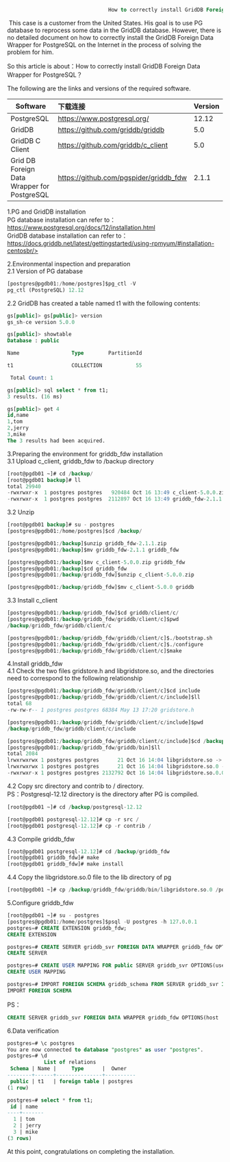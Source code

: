 ```sql
                                 How to correctly install GridDB Foreign Data Wrapper for PostgreSQL
```

​        This case is a customer from the United States. His goal is to use PG database to reprocess some data in the GridDB database. However, there is no detailed document on how to correctly install the GridDB Foreign Data Wrapper for PostgreSQL on the Internet in the process of solving the problem for him.

So this article is about：How to correctly install GridDB Foreign Data Wrapper for PostgreSQL？



The following are the links and versions of the required software.

| Software                                    | 下载连接                               | Version |
| ------------------------------------------- | :------------------------------------- | :------ |
| PostgreSQL                                  | https://www.postgresql.org/            | 12.12   |
| GridDB                                      | https://github.com/griddb/griddb       | 5.0     |
| GridDB C Client                             | https://github.com/griddb/c_client     | 5.0     |
| Grid DB Foreign Data Wrapper for PostgreSQL | https://github.com/pgspider/griddb_fdw | 2.1.1   |



1.PG and GridDB installation<br/>
PG database installation can refer to：https://www.postgresql.org/docs/12/installation.html<br/>
GridDB database installation can refer to：https://docs.griddb.net/latest/gettingstarted/using-rpmyum/#installation-centosbr/>

2.Environmental inspection and preparation<br/>
2.1 Version of PG database
```sql
[postgres@pgdb01:/home/postgres]$pg_ctl -V
pg_ctl (PostgreSQL) 12.12
```

2.2 GridDB has created a table named t1 with the following contents:
```sql
gs[public]> gs[public]> version
gs_sh-ce version 5.0.0

gs[public]> showtable
Database : public

Name                 Type        PartitionId

t1                   COLLECTION           55

 Total Count: 1

gs[public]> sql select * from t1;
3 results. (16 ms)

gs[public]> get 4
id,name
1,tom
2,jerry
3,mike
The 3 results had been acquired.
```

3.Preparing the environment for griddb_fdw installation<br/>
3.1 Upload c_client, griddb_fdw to /backup directory
```sql
[root@pgdb01 ~]# cd /backup/
[root@pgdb01 backup]# ll
total 29940
-rwxrwxr-x  1 postgres postgres   920484 Oct 16 13:49 c_client-5.0.0.zip
-rwxrwxr-x  1 postgres postgres  2112897 Oct 16 13:49 griddb_fdw-2.1.1.zip
```

3.2 Unzip
```sql
[root@pgdb01 backup]# su - postgres
[postgres@pgdb01:/home/postgres]$cd /backup/

[postgres@pgdb01:/backup]$unzip griddb_fdw-2.1.1.zip
[postgres@pgdb01:/backup]$mv griddb_fdw-2.1.1 griddb_fdw

[postgres@pgdb01:/backup]$mv c_client-5.0.0.zip griddb_fdw
[postgres@pgdb01:/backup]$cd griddb_fdw
[postgres@pgdb01:/backup/griddb_fdw]$unzip c_client-5.0.0.zip

[postgres@pgdb01:/backup/griddb_fdw]$mv c_client-5.0.0 griddb
```

3.3 Install c_client
```sql
[postgres@pgdb01:/backup/griddb_fdw]$cd griddb/client/c/
[postgres@pgdb01:/backup/griddb_fdw/griddb/client/c]$pwd
/backup/griddb_fdw/griddb/client/c

[postgres@pgdb01:/backup/griddb_fdw/griddb/client/c]$./bootstrap.sh
[postgres@pgdb01:/backup/griddb_fdw/griddb/client/c]$./configure
[postgres@pgdb01:/backup/griddb_fdw/griddb/client/c]$make
```

4.Install griddb_fdw<br/>
4.1 Check the two files gridstore.h and libgridstore.so, and the directories need to correspond to the following relationship
```sql
[postgres@pgdb01:/backup/griddb_fdw/griddb/client/c]$cd include
[postgres@pgdb01:/backup/griddb_fdw/griddb/client/c/include]$ll
total 68
-rw-rw-r-- 1 postgres postgres 68384 May 13 17:20 gridstore.h

[postgres@pgdb01:/backup/griddb_fdw/griddb/client/c/include]$pwd
/backup/griddb_fdw/griddb/client/c/include

[postgres@pgdb01:/backup/griddb_fdw/griddb/client/c/include]$cd /backup/griddb_fdw/griddb/bin/
[postgres@pgdb01:/backup/griddb_fdw/griddb/bin]$ll
total 2084
lrwxrwxrwx 1 postgres postgres      21 Oct 16 14:04 libgridstore.so -> libgridstore.so.0.0.0
lrwxrwxrwx 1 postgres postgres      21 Oct 16 14:04 libgridstore.so.0 -> libgridstore.so.0.0.0
-rwxrwxr-x 1 postgres postgres 2132792 Oct 16 14:04 libgridstore.so.0.0.0
```

4.2 Copy src directory and contrib to / directory.<br/>
PS：Postgresql-12.12 directory is the directory after PG is compiled.

```sql
[root@pgdb01 ~]# cd /backup/postgresql-12.12

[root@pgdb01 postgresql-12.12]# cp -r src /
[root@pgdb01 postgresql-12.12]# cp -r contrib /
```

4.3 Compile griddb_fdw
```sql
[root@pgdb01 postgresql-12.12]# cd /backup/griddb_fdw
[root@pgdb01 griddb_fdw]# make
[root@pgdb01 griddb_fdw]# make install
```

4.4 Copy the libgridstore.so.0 file to the lib directory of pg
```sql
[root@pgdb01 ~]# cp /backup/griddb_fdw/griddb/bin/libgridstore.so.0 /postgresql/pg12/lib/
```

5.Configure griddb_fdw
```sql
[root@pgdb01 ~]# su - postgres
[postgres@pgdb01:/home/postgres]$psql -U postgres -h 127.0.0.1
postgres=# CREATE EXTENSION griddb_fdw;
CREATE EXTENSION

postgres=# CREATE SERVER griddb_svr FOREIGN DATA WRAPPER griddb_fdw OPTIONS(notification_member '192.168.5.120:10001',clustername 'myCluster');
CREATE SERVER

postgres=# CREATE USER MAPPING FOR public SERVER griddb_svr OPTIONS(username 'admin', password 'admin');
CREATE USER MAPPING

postgres=# IMPORT FOREIGN SCHEMA griddb_schema FROM SERVER griddb_svr INTO public;
IMPORT FOREIGN SCHEMA
```
PS：
```sql
CREATE SERVER griddb_svr FOREIGN DATA WRAPPER griddb_fdw OPTIONS(host '239.0.0.1', port '31999', clustername 'ktymCluster', database 'public');
```

6.Data verification
```sql
postgres=# \c postgres
You are now connected to database "postgres" as user "postgres".
postgres=# \d
            List of relations
 Schema | Name |     Type      |  Owner
--------+------+---------------+----------
 public | t1   | foreign table | postgres
(1 row)

postgres=# select * from t1;
 id | name
----+-------
  1 | tom
  2 | jerry
  3 | mike
(3 rows)
```
At this point, congratulations on completing the installation.
